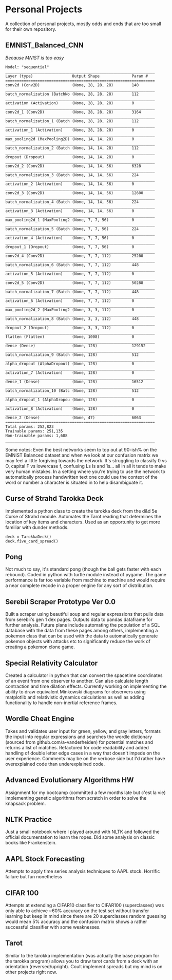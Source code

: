 # Personal Projects
A collection of personal projects, mostly odds and ends that are too small for their own repository.

## EMNIST_Balanced_CNN
*Because MNIST is too easy*
```
Model: "sequential"
_________________________________________________________________
Layer (type)                 Output Shape              Param #   
=================================================================
conv2d (Conv2D)              (None, 28, 28, 28)        140       
_________________________________________________________________
batch_normalization (BatchNo (None, 28, 28, 28)        112       
_________________________________________________________________
activation (Activation)      (None, 28, 28, 28)        0         
_________________________________________________________________
conv2d_1 (Conv2D)            (None, 28, 28, 28)        3164      
_________________________________________________________________
batch_normalization_1 (Batch (None, 28, 28, 28)        112       
_________________________________________________________________
activation_1 (Activation)    (None, 28, 28, 28)        0         
_________________________________________________________________
max_pooling2d (MaxPooling2D) (None, 14, 14, 28)        0         
_________________________________________________________________
batch_normalization_2 (Batch (None, 14, 14, 28)        112       
_________________________________________________________________
dropout (Dropout)            (None, 14, 14, 28)        0         
_________________________________________________________________
conv2d_2 (Conv2D)            (None, 14, 14, 56)        6328      
_________________________________________________________________
batch_normalization_3 (Batch (None, 14, 14, 56)        224       
_________________________________________________________________
activation_2 (Activation)    (None, 14, 14, 56)        0         
_________________________________________________________________
conv2d_3 (Conv2D)            (None, 14, 14, 56)        12600     
_________________________________________________________________
batch_normalization_4 (Batch (None, 14, 14, 56)        224       
_________________________________________________________________
activation_3 (Activation)    (None, 14, 14, 56)        0         
_________________________________________________________________
max_pooling2d_1 (MaxPooling2 (None, 7, 7, 56)          0         
_________________________________________________________________
batch_normalization_5 (Batch (None, 7, 7, 56)          224       
_________________________________________________________________
activation_4 (Activation)    (None, 7, 7, 56)          0         
_________________________________________________________________
dropout_1 (Dropout)          (None, 7, 7, 56)          0         
_________________________________________________________________
conv2d_4 (Conv2D)            (None, 7, 7, 112)         25200     
_________________________________________________________________
batch_normalization_6 (Batch (None, 7, 7, 112)         448       
_________________________________________________________________
activation_5 (Activation)    (None, 7, 7, 112)         0         
_________________________________________________________________
conv2d_5 (Conv2D)            (None, 7, 7, 112)         50288     
_________________________________________________________________
batch_normalization_7 (Batch (None, 7, 7, 112)         448       
_________________________________________________________________
activation_6 (Activation)    (None, 7, 7, 112)         0         
_________________________________________________________________
max_pooling2d_2 (MaxPooling2 (None, 3, 3, 112)         0         
_________________________________________________________________
batch_normalization_8 (Batch (None, 3, 3, 112)         448       
_________________________________________________________________
dropout_2 (Dropout)          (None, 3, 3, 112)         0         
_________________________________________________________________
flatten (Flatten)            (None, 1008)              0         
_________________________________________________________________
dense (Dense)                (None, 128)               129152    
_________________________________________________________________
batch_normalization_9 (Batch (None, 128)               512       
_________________________________________________________________
alpha_dropout (AlphaDropout) (None, 128)               0         
_________________________________________________________________
activation_7 (Activation)    (None, 128)               0         
_________________________________________________________________
dense_1 (Dense)              (None, 128)               16512     
_________________________________________________________________
batch_normalization_10 (Batc (None, 128)               512       
_________________________________________________________________
alpha_dropout_1 (AlphaDropou (None, 128)               0         
_________________________________________________________________
activation_8 (Activation)    (None, 128)               0         
_________________________________________________________________
dense_2 (Dense)              (None, 47)                6063      
=================================================================
Total params: 252,823
Trainable params: 251,135
Non-trainable params: 1,688
_________________________________________________________________
```
Some notes: Even the best networks seem to top out at 90-ish% on the EMNIST Balanced dataset and when we look at our confusion matrix we may feel a little forgiving towards the network. It's struggling to classify 0 vs O, capital F vs lowercase f, confusing Ls Is and 1s... all in all it tends to make very human mistakes. In a setting where you're trying to use the network to automatically process handwritten text one could use the context of the word or number a character is situated in to help disambiguate it.

## Curse of Strahd Tarokka Deck
Implemented a python class to create the tarokka deck from the d&d 5e Curse of Strahd module. Automates the Tarot reading that determines the location of key items and characters. Used as an opportunity to get more familiar with dunder methods.
```
deck = TarokkaDeck()
deck.five_card_spread()
```

## Pong
Not much to say, it's standard pong (though the ball gets faster with each rebound). Coded in python with turtle module instead of pygame. The game performance is far too variable from machine to machine and would require a near complete recode in a proper engine for any sort of distribution.

## Serebii Scraper Prototype Ver 0.0
Built a scraper using beautiful soup and regular expressions that pulls data from serebii's gen 1 dex pages. Outputs data to pandas dataframe for further analysis. Future plans include automating the population of a SQL database with the data from these pages among others, implementing a pokemon class that can be used with the data to automatically generate pokemon objects with attacks etc to significantly reduce the work of creating a pokemon clone game.

## Special Relativity Calculator
Created a calculator in python that can convert the spacetime coordinates of an event from one observer to another. Can also calculate length contraction and time dilation effects. Currently working on implementing the ability to draw equivalent Minkowski diagrams for observers using matplotlib and relativistic dynamics calculations as well as adding functionality to handle non-inertial reference frames.

## Wordle Cheat Engine
Takes and validates user input for green, yellow, and gray letters, formats the input into regular expressions and searches the wordle dictionary (sourced from github.com/a-vanderheiden) for potential matches and returns a list of matches. Refactored for code readability and added handling of double letter edge cases in a way that doesn't impede on the user experience. Comments may be on the verbose side but I'd rather have overexplained code than underexplained code.

## Advanced Evolutionary Algorithms HW
Assignment for my bootcamp (committed a few months late but c'est la vie) implementing genetic algorithms from scratch in order to solve the knapsack problem.

## NLTK Practice
Just a small notebook where I played around with NLTK and followed the official documentation to learn the ropes. Did some analysis on classic books like Frankenstein.

## AAPL Stock Forecasting
Attempts to apply time series analysis techniques to AAPL stock. Horrific failure but fun nonetheless

## CIFAR 100
Attempts at extending a CIFAR10 classifier to CIFAR100 (superclasses) was only able to achieve ~60% accuracy on the test set without transfer learning but keep in mind since there are 20 superclasses random guessing would mean 5% accuracy and the confusion matrix shows a rather successful classifier with some weaknesses.

## Tarot
Similar to the tarokka implementation (was actually the base program for the tarokka program) allows you to draw tarot cards from a deck with an orientation (reversed/upright). Coult implement spreads but my mind is on other projects right now.
